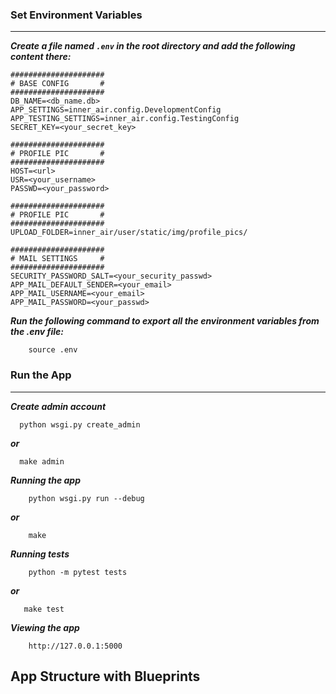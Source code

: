 
### Set Environment Variables
---
***Create a file named ```.env``` in the root directory and add the following content there:***
```dotenv
#####################
# BASE CONFIG       #
#####################
DB_NAME=<db_name.db>
APP_SETTINGS=inner_air.config.DevelopmentConfig
APP_TESTING_SETTINGS=inner_air.config.TestingConfig
SECRET_KEY=<your_secret_key>

#####################
# PROFILE PIC       #
#####################
HOST=<url>
USR=<your_username>
PASSWD=<your_password>

#####################
# PROFILE PIC       #
#####################
UPLOAD_FOLDER=inner_air/user/static/img/profile_pics/

#####################
# MAIL SETTINGS     #
#####################
SECURITY_PASSWORD_SALT=<your_security_passwd>
APP_MAIL_DEFAULT_SENDER=<your_email>
APP_MAIL_USERNAME=<your_email>
APP_MAIL_PASSWORD=<your_passwd>
```
***Run the following command to export all the environment variables from the .env file:***
```commandline
    source .env
```

### Run the App
---
***Create admin account***
```commandline
  python wsgi.py create_admin
```
***or***
```commandline
  make admin
```
***Running the app***
```commandline
    python wsgi.py run --debug
```
***or***
```commandline
    make
```
***Running tests***
```commandline
    python -m pytest tests
```
***or***
```commandline
   make test
```
***Viewing the app***
````commandline
    http://127.0.0.1:5000
````

## App Structure with Blueprints
```commandline

```